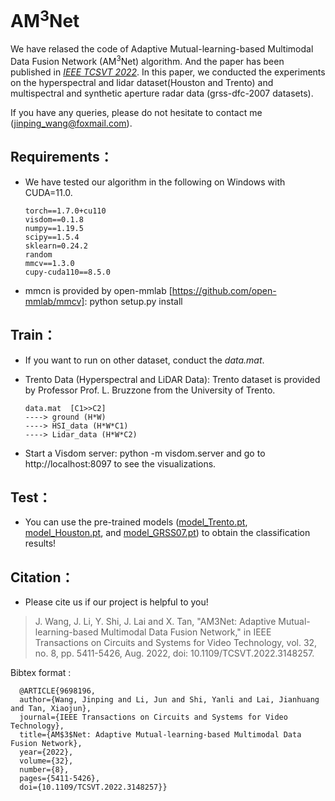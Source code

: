 # AM<sup>3</sup>Net

We have relased the code of Adaptive Mutual-learning-based Multimodal Data Fusion Network (AM<sup>3</sup>Net) algorithm. And the paper has been published in [*IEEE TCSVT 2022*](https://ieeexplore.ieee.org/abstract/document/9698196). In this paper, we conducted the experiments on the hyperspectral and lidar dataset(Houston and Trento) and multispectral and synthetic aperture radar data (grss-dfc-2007 datasets).

If you have any queries, please do not hesitate to contact me (jinping_wang@foxmail.com).

## Requirements：
- We have tested our algorithm in the following on Windows with CUDA=11.0.

      torch==1.7.0+cu110
      visdom==0.1.8
      numpy==1.19.5
      scipy==1.5.4
      sklearn=0.24.2
      random
      mmcv==1.3.0
      cupy-cuda110==8.5.0

- mmcn is provided by open-mmlab [https://github.com/open-mmlab/mmcv]: python setup.py install

## Train：
- If you want to run on other dataset, conduct the *data.mat*. 

- Trento Data (Hyperspectral and LiDAR Data): Trento dataset is provided by Professor Prof. L. Bruzzone from the University of Trento.

      data.mat  [C1>>C2]
      ----> ground (H*W)
      ----> HSI_data (H*W*C1)
      ----> Lidar_data (H*W*C2)
      
- Start a Visdom server: python -m visdom.server and go to http://localhost:8097 to see the visualizations.

## Test：
- You can use the pre-trained models ([model_Trento.pt](https://github.com/Cimy-wang/AM3Net_Multimodal_Data_Fusion/blob/main/model_Trento.pt), [model_Houston.pt](https://github.com/Cimy-wang/AM3Net_Multimodal_Data_Fusion/blob/main/model_Houston.pt), and [model_GRSS07.pt](https://github.com/Cimy-wang/AM3Net_Multimodal_Data_Fusion/blob/main/model_GRSS07.pt)) to obtain the classification results!

## Citation：
- Please cite us if our project is helpful to you!

> J. Wang, J. Li, Y. Shi, J. Lai and X. Tan, "AM3Net: Adaptive Mutual-learning-based Multimodal Data Fusion Network," in IEEE Transactions on Circuits and Systems for Video Technology, vol. 32, no. 8, pp. 5411-5426, Aug. 2022, doi: 10.1109/TCSVT.2022.3148257.

Bibtex format :

      @ARTICLE{9698196,
      author={Wang, Jinping and Li, Jun and Shi, Yanli and Lai, Jianhuang and Tan, Xiaojun},
      journal={IEEE Transactions on Circuits and Systems for Video Technology}, 
      title={AM$3$Net: Adaptive Mutual-learning-based Multimodal Data Fusion Network}, 
      year={2022},
      volume={32},
      number={8},
      pages={5411-5426},
      doi={10.1109/TCSVT.2022.3148257}}

     
